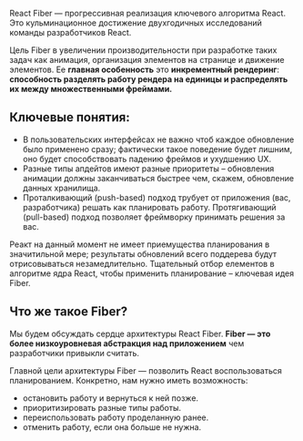 React Fiber — прогрессивная реализация ключевого алгоритма React. Это кульминационное достижение двухгодичных исследований команды разработчиков React.

Цель Fiber в увеличении производительности при разработке таких задач как анимация, организация элементов на странице и движение элементов. Ее **главная особенность** это **инкрементный рендеринг**: **способность разделять работу рендера на единицы и распределять их между множественными фреймами.**

## Ключевые понятия:

-   В пользовательских интерфейсах не важно чтоб каждое обновление было применено сразу; фактически такое поведение будет лишним, оно будет способствовать падению фреймов и ухудшению UX.
-   Разные типы апдейтов имеют разные приоритеты – обновления анимации должны заканчиваться быстрее чем, скажем, обновление данных хранилища.
-   Проталкивающий (push-based) подход трубует от приложения (вас, разработчика) решать как планировать работу. Протягивающий (pull-based) подход позволяет фреймворку принимать решения за вас.

Реакт на данный момент не имеет приемущества планирования в значитильной мере; результаты обновлений всего поддерева будут отрисовываться незамедлительно. Тщательный отбор елементов в алгоритме ядра React, чтобы применить планирование – ключевая идея Fiber.

## Что же такое Fiber?

Мы будем обсуждать сердце архитектуры React Fiber. **Fiber — это более низкоуровневая абстракция над приложением** чем разработчики привыкли считать.

Главной цели архитектуры Fiber — позволить React воспользоваться планированием. Конкретно, нам нужно иметь возможность:

-   остановить работу и вернуться к ней позже.
-   приоритизировать разные типы работы.
-   переиспользовать работу проделанную ранее.
-   отменить работу, если она больше не нужна.